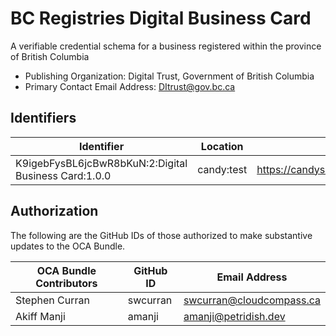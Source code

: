 # BC Registries Digital Business Card

A verifiable credential schema for a business registered within the province of British Columbia

- Publishing Organization: Digital Trust, Government of British Columbia
- Primary Contact Email Address: DItrust@gov.bc.ca

## Identifiers

| Identifier                                           | Location     | URL         |
| ---------------------------------------------------- | ------------ | ----------- |
| K9igebFysBL6jcBwR8bKuN:2:Digital Business Card:1.0.0 | candy:test   | https://candyscan.idlab.org/tx/CANDY_TEST/domain/61 |

## Authorization

The following are the GitHub IDs of those authorized to make substantive updates to the OCA Bundle.

| OCA Bundle Contributors | GitHub ID  | Email Address            |
| ----------------------- | ---------- | ------------------------ |
| Stephen Curran          | swcurran   | swcurran@cloudcompass.ca |
| Akiff Manji             | amanji     | amanji@petridish.dev     |
